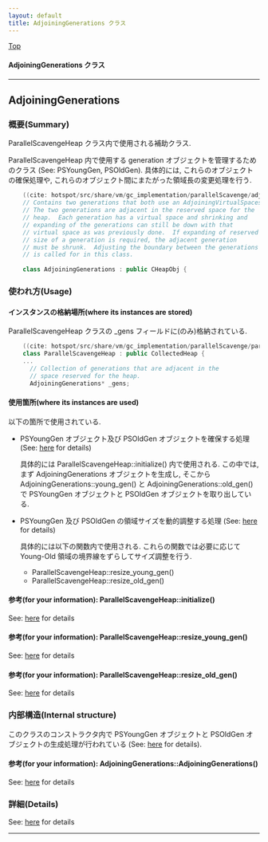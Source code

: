 ```yaml
---
layout: default
title: AdjoiningGenerations クラス 
---
```

[Top](../index.html)

#### AdjoiningGenerations クラス 



---
## <a name="noWTI7rmMi" id="noWTI7rmMi">AdjoiningGenerations</a>

### 概要(Summary)
ParallelScavengeHeap クラス内で使用される補助クラス.

ParallelScavengeHeap 内で使用する generation オブジェクトを管理するためのクラス (See: PSYoungGen, PSOldGen).
具体的には, これらのオブジェクトの確保処理や, これらのオブジェクト間にまたがった領域長の変更処理を行う.


```cpp
    ((cite: hotspot/src/share/vm/gc_implementation/parallelScavenge/adjoiningGenerations.hpp))
    // Contains two generations that both use an AdjoiningVirtualSpaces.
    // The two generations are adjacent in the reserved space for the
    // heap.  Each generation has a virtual space and shrinking and
    // expanding of the generations can still be down with that
    // virtual space as was previously done.  If expanding of reserved
    // size of a generation is required, the adjacent generation
    // must be shrunk.  Adjusting the boundary between the generations
    // is called for in this class.
    
    class AdjoiningGenerations : public CHeapObj {
```

### 使われ方(Usage)
#### インスタンスの格納場所(where its instances are stored)
ParallelScavengeHeap クラスの _gens フィールドに(のみ)格納されている.


```cpp
    ((cite: hotspot/src/share/vm/gc_implementation/parallelScavenge/parallelScavengeHeap.hpp))
    class ParallelScavengeHeap : public CollectedHeap {
    ...
      // Collection of generations that are adjacent in the
      // space reserved for the heap.
      AdjoiningGenerations* _gens;
```

#### 使用箇所(where its instances are used)
以下の箇所で使用されている.

* PSYoungGen オブジェクト及び PSOldGen オブジェクトを確保する処理 (See: [here](no2114uSs.html) for details)

  具体的には ParallelScavengeHeap::initialize() 内で使用される.
  この中では, まず AdjoiningGenerations オブジェクトを生成し,
  そこから AdjoiningGenerations::young_gen() と AdjoiningGenerations::old_gen() で
  PSYoungGen オブジェクトと PSOldGen オブジェクトを取り出している.

* PSYoungGen 及び PSOldGen の領域サイズを動的調整する処理 (See: [here](no28916PbD.html) for details)

  具体的には以下の関数内で使用される. これらの関数では必要に応じて Young-Old 領域の境界線をずらしてサイズ調整を行う.

    * ParallelScavengeHeap::resize_young_gen()
    * ParallelScavengeHeap::resize_old_gen()

#### 参考(for your information): ParallelScavengeHeap::initialize()
See: [here](no344Yjc.html) for details
#### 参考(for your information): ParallelScavengeHeap::resize_young_gen()
See: [here](no7882cqe.html) for details
#### 参考(for your information): ParallelScavengeHeap::resize_old_gen()
See: [here](no7882p0k.html) for details
### 内部構造(Internal structure)
このクラスのコンストラクタ内で
PSYoungGen オブジェクトと PSOldGen オブジェクトの生成処理が行われている (See: [here](no2114uSs.html) for details).

#### 参考(for your information): AdjoiningGenerations::AdjoiningGenerations()
See: [here](no344AYS.html) for details



### 詳細(Details)
See: [here](../doxygen/classAdjoiningGenerations.html) for details

---
